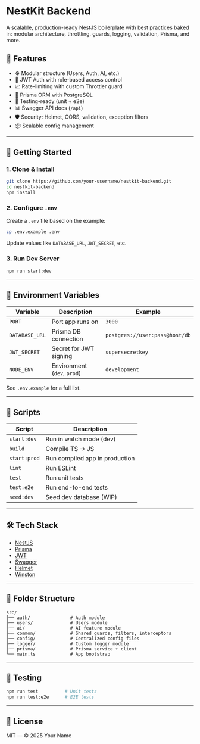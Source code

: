 # NestKit Backend

A scalable, production-ready NestJS boilerplate with best practices baked in: modular architecture, throttling, guards, logging, validation, Prisma, and more.

## 🚀 Features

- ⚙️ Modular structure (Users, Auth, AI, etc.)
- 🔐 JWT Auth with role-based access control
- 📈 Rate-limiting with custom Throttler guard
- 🧰 Prisma ORM with PostgreSQL
- 🧪 Testing-ready (unit + e2e)
- 📊 Swagger API docs (`/api`)
- 🛡️ Security: Helmet, CORS, validation, exception filters
- 📦 Scalable config management

---

## 🧪 Getting Started

### 1. Clone & Install

```bash
git clone https://github.com/your-username/nestkit-backend.git
cd nestkit-backend
npm install
```

### 2. Configure `.env`

Create a `.env` file based on the example:

```bash
cp .env.example .env
```

Update values like `DATABASE_URL`, `JWT_SECRET`, etc.

### 3. Run Dev Server

```bash
npm run start:dev
```

---

## 🔧 Environment Variables

| Variable       | Description                 | Example                        |
| -------------- | --------------------------- | ------------------------------ |
| `PORT`         | Port app runs on            | `3000`                         |
| `DATABASE_URL` | Prisma DB connection        | `postgres://user:pass@host/db` |
| `JWT_SECRET`   | Secret for JWT signing      | `supersecretkey`               |
| `NODE_ENV`     | Environment (`dev`, `prod`) | `development`                  |

See `.env.example` for a full list.

---

## 📘 Scripts

| Script       | Description                    |
| ------------ | ------------------------------ |
| `start:dev`  | Run in watch mode (dev)        |
| `build`      | Compile TS -> JS               |
| `start:prod` | Run compiled app in production |
| `lint`       | Run ESLint                     |
| `test`       | Run unit tests                 |
| `test:e2e`   | Run end-to-end tests           |
| `seed:dev`   | Seed dev database (WIP)        |

---

## 🛠️ Tech Stack

- [NestJS](https://nestjs.com/)
- [Prisma](https://www.prisma.io/)
- [JWT](https://jwt.io/)
- [Swagger](https://swagger.io/)
- [Helmet](https://helmetjs.github.io/)
- [Winston](https://github.com/winstonjs/winston)

---

## 🧩 Folder Structure

```
src/
├── auth/               # Auth module
├── users/              # Users module
├── ai/                 # AI feature module
├── common/             # Shared guards, filters, interceptors
├── config/             # Centralized config files
├── logger/             # Custom logger module
├── prisma/             # Prisma service + client
└── main.ts             # App bootstrap
```

---

## 🧪 Testing

```bash
npm run test          # Unit tests
npm run test:e2e      # E2E tests
```

---

## 📄 License

MIT — © 2025 Your Name
